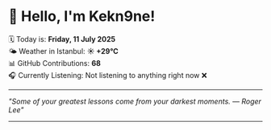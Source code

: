 # 👋 Hello, I'm Kekn9ne!

🗓️ Today is: **Friday, 11 July 2025**  
🌤️ Weather in Istanbul: **☀️   +29°C**  
📊 GitHub Contributions: **68**  
🎧 Currently Listening: Not listening to anything right now ❌

---

_"Some of your greatest lessons come from your darkest moments. — *Roger Lee*"_

---
